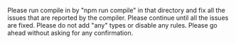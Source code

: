 Please run compile in <DIRECTORY> by "npm run compile" in that directory and fix all the issues that are reported by the compiler. Please continue until all the issues are fixed. Please do not add "any" types or disable any rules. Please go ahead without asking for any confirmation.